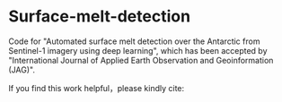 # Surface-melt-detection
Code for "Automated surface melt detection over the Antarctic from Sentinel-1 imagery using deep learning", which has been accepted by "International Journal of Applied Earth Observation and Geoinformation (JAG)".

If you find this work helpful，please kindly cite:
